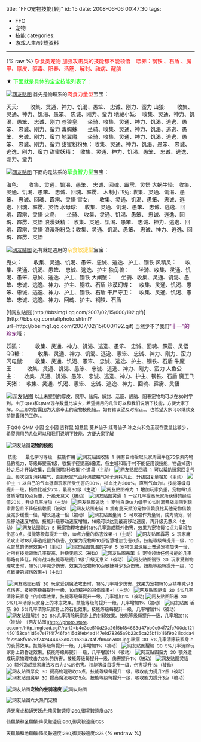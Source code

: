 title: "FFO宠物技能[转]"
id: 15
date: 2008-06-06 00:47:30
tags: 
- FFO
- 宠物
- 技能
categories: 
- 游戏人生/转载资料
---
{% raw %}
<font size="2"></font><font color="#ff0000">杂食类宠物 加强攻击类的技能都不能领悟&nbsp;&nbsp;&nbsp; 喂养：钢铁 、石盾 、魔甲、厚皮、驱毒、阳春、活筋、解封、祛病、醒脑 

</font>★<font size="2">
</font><font color="#00ff00">下面就是具体的宝宝技能列表了：</font> 

[<font size="2">![网友贴图](http://bbsimg1.qq.com/2007/02/15/000/192.gif)</font>](http://bbs.qq.com/allphoto.shtml?url=http://bbsimg1.qq.com/2007/02/15/000/192.gif)<font size="2"> 
</font><font color="#009999"></font><font size="2">首先是物理系的</font><font color="#ff0000">肉食力量型</font>宝宝： 

夭夭:&nbsp;&nbsp;&nbsp;&nbsp;&nbsp;&nbsp;&nbsp; 收集、灵通、神力、饥渴、愚笨、 忠诚、刚力、蛮力 
山狼:&nbsp;&nbsp;&nbsp;&nbsp;&nbsp;&nbsp;&nbsp; 收集、灵通、神力、饥渴、愚笨、 忠诚、刚力、蛮力 
地藏小妖:&nbsp;&nbsp;&nbsp; 收集、灵通、神力、饥渴、愚笨、 忠诚、刚力 
苍狼皇:&nbsp;&nbsp;&nbsp;&nbsp;&nbsp; 坐骑、收集、灵通、神力、饥渴、逃逸、愚笨、 忠诚、刚力、蛮力 
毒蜘蛛:&nbsp;&nbsp;&nbsp;&nbsp;&nbsp; 坐骑、收集、灵通、神力、饥渴、逃逸、愚笨、 忠诚、刚力、蛮力 
地翼魔:&nbsp;&nbsp;&nbsp;&nbsp;&nbsp; 坐骑、收集、灵通、神力、饥渴、逃逸、愚笨、 忠诚、刚力、蛮力 
甜蜜粉粉兔： 收集、灵通、神力、饥渴、愚笨、 忠诚、逃逸、刚力、蛮力 
甜蜜妖精：&nbsp;&nbsp; 收集、灵通、神力、饥渴、愚笨、 忠诚、逃逸、刚力、蛮力&nbsp;

<font size="2">

</font>[<font size="2">![网友贴图](http://bbsimg1.qq.com/2007/02/15/000/192.gif)</font>](http://bbs.qq.com/allphoto.shtml?url=http://bbsimg1.qq.com/2007/02/15/000/192.gif)<font size="2"> 
下面的是法系的</font><font color="#00ff00">草食智力型</font>宝宝： 

海龟:&nbsp;&nbsp;&nbsp;&nbsp;&nbsp;&nbsp; 收集、灵通、饥渴、愚笨、 忠诚、回魂、霹雳、灵悟 
大蜗牛怪:&nbsp;&nbsp; 收集、灵通、饥渴、愚笨、 忠诚、回魂、霹雳、 
木制小飞兔: 收集、灵通、饥渴、愚笨、 忠诚、回魂、霹雳、灵悟 
雪女:&nbsp;&nbsp;&nbsp;&nbsp;&nbsp;&nbsp; 收集、灵通、饥渴、愚笨、 忠诚、逃逸、回魂、霹雳、灵悟 
水母球:&nbsp;&nbsp;&nbsp;&nbsp; 收集、灵通、饥渴、愚笨、 忠诚、逃逸、回魂、霹雳、灵悟 
火鸟:&nbsp;&nbsp;&nbsp;&nbsp; &nbsp; 坐骑、 收集、灵通、饥渴、愚笨、 忠诚、逃逸、回魂、霹雳、灵悟 
浪漫妖精：&nbsp; 收集、灵通、饥渴、愚笨、 忠诚、神力、逃逸、回魂、霹雳、灵悟 
浪漫粉粉兔：收集、灵通、饥渴、愚笨、 忠诚、神力、逃逸、回魂、霹雳、灵悟&nbsp;

[<font size="2">![网友贴图](http://bbsimg1.qq.com/2007/02/15/000/192.gif)</font>](http://bbs.qq.com/allphoto.shtml?url=http://bbsimg1.qq.com/2007/02/15/000/192.gif)<font size="2"> 
还有就是通用的</font><font color="#ffcc33">杂食敏捷型</font>宝宝： 

鬼火：&nbsp;&nbsp;&nbsp;&nbsp;&nbsp;&nbsp;&nbsp; 收集、灵通、饥渴、愚笨、忠诚、逃逸、护主、钢铁 
风精灵：&nbsp;&nbsp;&nbsp;&nbsp;&nbsp; 收集、灵通、饥渴、愚笨、 忠诚、逃逸、护主 
独角兽：&nbsp;&nbsp;&nbsp;&nbsp;&nbsp; 坐骑、收集、灵通、饥渴、愚笨、忠诚、逃逸、护主、钢铁 
大闸蟹：&nbsp;&nbsp;&nbsp;&nbsp;&nbsp; 坐骑、收集、灵通、饥渴、愚笨、忠诚、逃逸、神力、护主、钢铁、石盾 
沙漠幻蝶：&nbsp;&nbsp;&nbsp; 收集、灵通、饥渴、愚笨、忠诚、逃逸、神力、护主、钢铁、石盾 
干尸守卫：&nbsp;&nbsp;&nbsp; 收集、灵通、饥渴、愚笨、忠诚、逃逸、神力、回魂、护主、钢铁、石盾&nbsp;

<font size="2">
</font>[<font size="2">![网友贴图](http://bbsimg1.qq.com/2007/02/15/000/192.gif)</font>](http://bbs.qq.com/allphoto.shtml?url=http://bbsimg1.qq.com/2007/02/15/000/192.gif)<font size="2"> 
当然少不了我们</font><font color="#660066">&ldquo;十一&rdquo;的珍宠</font>哦： 

妖狐：&nbsp;&nbsp;&nbsp;&nbsp;&nbsp;&nbsp;&nbsp;&nbsp; 收集、灵通、神力、饥渴、逃逸、愚笨、 忠诚、回魂、霹雳、灵悟 
QQ糖：&nbsp;&nbsp;&nbsp;&nbsp;&nbsp;&nbsp;&nbsp;&nbsp; 收集、灵通、神力、饥渴、逃逸、愚笨、 忠诚、神力、刚力、蛮力 
闪电鼠:&nbsp;&nbsp;&nbsp;&nbsp;&nbsp;&nbsp;&nbsp; 收集、灵通、饥渴、愚笨、 忠诚、逃逸、护主、钢铁、石盾 
牛魔王：&nbsp;&nbsp;&nbsp;&nbsp;&nbsp;&nbsp; 收集、灵通、饥渴、愚笨、 忠诚、逃逸、神力、刚力、蛮力 
人鱼公主：&nbsp;&nbsp;&nbsp;&nbsp; 收集、灵通、饥渴、愚笨、 忠诚、逃逸、神力、护主、钢铁、石盾 
魔王飞天猪：&nbsp;&nbsp; 收集、灵通、饥渴、愚笨、 忠诚、逃逸、神力、回魂、霹雳、灵悟&nbsp; 

[![网友贴图](http://bbsimg1.qq.com/2007/02/15/000/192.gif)](http://bbs.qq.com/allphoto.shtml?url=http://bbsimg1.qq.com/2007/02/15/000/192.gif) 
<font color="#009999"></font><font style="font-size: 12px">
以上未提到的厚皮、魔甲、祛病、解封、活筋、醒脑、阳春宠物均可以在30时学到。由于QGG和QMM现存数量比较少，希望拥用的几位可以和我们说明下技能，方便大家了解。以上即为智囊团为大家奉上的宠物技能帖。。如有错误望及时指正。。也希望大家可以继续支持智囊团的工作。。</font>

<font style="font-size: 12px">于QGG QMM 小囧 金小囧 吉祥鼠 如意鼠 葵乡仙子 红萼仙子 冰之火和兔王现存数量比较少，希望拥用的几位可以和我们说明下技能，方便大家了解 

![网友贴图](http://bbsimg.qq.com/2005/06/12/005/446.gif)**宠物的技能** 

&nbsp;技能&nbsp;&nbsp;&nbsp;&nbsp;&nbsp;&nbsp; 最低学习等级&nbsp;&nbsp;&nbsp; 技能作用 
![网友贴图](http://photo.store.qq.com/http_imgload.cgi?/rurl2=02691ed6d57080dc15264d93cb13418e3a682af3460ca61ef12bdf75c532187614383d965d1688633c80c95d552808e55c06c42890c42913fd77d64cb8c4e17cb942aedecb2f53bb66af126df3ef4af67b5f6555.jpg)收集&nbsp; 1&nbsp; 拥有自动拾取玩家周围半径75像素内物品的能力，等级每提高1级，收集半径提高5像素，各主城和新手村不能使用该技能，物品掉落1秒之后才开始收集，且每间隔1秒收集1个道具（主动） 
![网友贴图](http://photo.store.qq.com/http_imgload.cgi?/rurl2=24515b44bb63dd0e90aaa3beb35710774eacb9c0e0ada5c5b8ebc5acf470b4f966fa2f055347ef18000264c0d0dfa96c2a0d08d2d04af74ea6fdff5d4c421f946290b785abee486cda40738bbfff2219909f20ea.jpg)回魂&nbsp; 1&nbsp; 可以帮助玩家回复气血，每次回复消耗精气，直到玩家气血补满或精气完全消耗为止，升级回复量增加（主动） 
![](http://photo.store.qq.com/http_imgload.cgi?/rurl2=0a4de4d76fe602a433bfe124fa8a4d8dacde43b6f5cf4571fb15585ee912ee5d4f3740999b93088e9de6a1f3f88bff850e407ca7206caa89f27c92900a4a0b8372f6ef95265c0c2ef913532c0bc401e74384c504.jpg)护主&nbsp; 1&nbsp; 以自己的气血抵御玩家所受伤害的30%，损血比为300%，直到气血为1。技能等级每提升一级，损血比减少7%，最高30级（主动） 
![网友贴图](http://photo.store.qq.com/http_imgload.cgi?/rurl2=34897e43b10bc38c9b44e09b69d13c5713dbb582c1c140d396e513b04d2fb4a721f456fbf7023fca8800cf7a4e4bd5e851dcd768824975c42c6e43ef09e44bbba322cf9df6add9366dcf0972210a7ddde0a283a1.jpg)神力&nbsp; 1&nbsp; 增加玩家负重，宠物每1点体质增加10点负重，升级无意义（被动） 
![网友贴图](http://photo.store.qq.com/http_imgload.cgi?/rurl2=5e9e5c6559a6c8b238aff6f84074016f78e42b5c240e79c301a05f5a80581b3667fb77d6ad61f1a97e0f569b3e6080c5a43ae614319f8905dc3d21bb1092c2a065084548f0e05cbb2beeeba2460b43d052fe4c48.jpg)灵通&nbsp; 1&nbsp; 一定几率提高玩家所获得的经验值20%，升级几率增加（主动） 
![网友贴图](http://photo.store.qq.com/http_imgload.cgi?/rurl2=5954cad556dcd1bbb1f8dbdd70d9946b298cb65001611d16fd2f2e33461d513842d33f979d3584643ab1ebc4d80e9e862bd8bae76a0e2f7aef9c3cdf529f91c317adde6da02edacc3df002076d102be1c617f58b.jpg)逃逸&nbsp; 1&nbsp; 宠物自身体力低于10%时离开战斗回到玩家背包且不降低信赖度（被动） 
![网友贴图](http://photo.store.qq.com/http_imgload.cgi?/rurl2=453453b3f7e9f28e0f5d122721a8ea22bc912d8d71779331231d031d5193bd69350ed96e719e5488b8b063194ceb87d2b7aa2e78ed0f52eedcaf32d64d6df6cadacfa81f6910559acfb5a55b340e395ff56375cf.jpg)忠诚&nbsp; 1&nbsp; 拥有此天赋的宠物信赖度比其他宠物信赖度减少缓慢一倍，增长迅速一倍（被动） 
![网友贴图](http://photo.store.qq.com/http_imgload.cgi?/rurl2=3605c156fc5a63421dda52a0569930fb5723411e09e9cfb4005c89a711ce1b42a9cc455130b19c1567f6f82170f0fbaa110e1df83e6ce4af5f32abfa3b25a2c68e532faa6492c487b6ead9f19878f8eacac74506.jpg)坐骑&nbsp; 5&nbsp; 可以被作为坐骑，成为骑宠，骑后移动速度增加，技能升级移动速度增加，16级可以达到最高移动速度，再升级无意义（主动） 
![网友贴图](http://photo.store.qq.com/http_imgload.cgi?/rurl2=2cc22a792005a1c71db29ac6ecc56f50b7ec6736a644646d5e4ff4a8fbe691e01b21c926bf50e0396511e31cca01ca64f0c1453eb3d50acb186de23452801b559c1e89b5edfda4ae0f86d639ac80cb3666efefd7.jpg)刚力&nbsp; 5&nbsp; 玩家物理攻击时18%几率造成额外伤害，效果为宠物每10点力量增加伤害6点。技能等级每提升一级，10点力量的伤害效果+1（主动） 
![网友贴图](http://photo.store.qq.com/http_imgload.cgi?/rurl2=7733d94303f517dcbae5e8e3c1bfbfad7f065c852278479fc60c649840d0ed106ae1e895f71c882f7c782bb1d4fda2b636471228e9f64b25ef17ae45d75beb1549e4b8295654c8a1790ee3c93aeb97952f07423a.jpg)霹雳&nbsp; 5&nbsp; 玩家魔法攻击时18几率造成额外伤害，效果为宠物每10点智慧增加伤害6点。技能等级每提升一级，10点智慧的伤害效果+1（主动） 
![网友贴图](http://photo.store.qq.com/http_imgload.cgi?/rurl2=687c9e19c9dbdcc74afe5803593a51ee73a5eec732b86e4a8423dffd68e518be256268d85776c038c3017b2800b2c4ec69b5525fbb333c19f33171979b66ef6064396f88fe4b2e6a8de25fe65f18030d3a0c4108.jpg)饥渴的学子&nbsp; 5&nbsp; 宠物饥渴速度比普通宠物加快一倍，对所有技能领悟几率提高，升级无意义（被动） 
![网友贴图](http://photo.store.qq.com/http_imgload.cgi?/rurl2=d2daecb44581cc242252fb068d0f84d459ec1e2dbfc6d78fd0efc49ad3dc725fd9f03ba76802d9a4428eeb13bc2ab12cdcb832472094fdc5242f1d0410e29ecc2d30c2eeb07e1513f1f89e3087b8405ebf6bcc08.jpg)愚笨&nbsp; 5&nbsp; 宠物领悟任何技能的几率都略有降低，所有战斗技能等级提升1级`升级无意义（被动） 
![网友贴图](http://photo.store.qq.com/http_imgload.cgi?/rurl2=933967af45e8dce021c782b65f30edb0f8a5062f9d3ea7435a28ca6cf417b1d65681e476b7a2658dd7b313faf3009f1dd0632fc18ea8d01d375eac54ef4cbddc29ffa2d675d1dcabad887994097071e9c559e7e6.jpg)钢铁&nbsp; 30&nbsp; 玩家受到物理攻击时，18%几率减少伤害，效果为宠物每10点敏捷减少3点伤害。技能等级每提升一级，10点敏捷的减伤效果+1（主动） </font>

<font style="font-size: 12px">&nbsp;</font><font style="font-size: 12px">![网友贴图](http://photo.store.qq.com/http_imgload.cgi?/rurl2=15e8b0bc99dd3cb4658fa4bb435da8b8fb0c69194502ae553e85eae0e69a89df2be6f8ee9d0dbba1719d5ec10355fc0cbeeb39bf2859011a0cff2d27b03ce099be2eef0eef8f327a31612f04e7b3757144606b08.jpg)石盾&nbsp; 30&nbsp; 玩家受到魔法攻击时，18%几率减少伤害，效果为宠物每10点精神减少3点伤害。技能等级每提升一级，10点精神的减伤效果+1（主动） 
![网友贴图](http://photo.store.qq.com/http_imgload.cgi?/rurl2=b3526a1b918d4e2f5720ce4b411f288c206d126bb1a9b5ebab3ce22372aab30b8d56ecfb6a03e20169ae28bac0a83c443d965e05d17ef74ff371b5a12156884c77fc757811b474531a63459f5ddf397abeb24ef5.jpg)驱毒&nbsp; 30&nbsp; 5%几率清除玩家身上的中毒效果。技能等级每提升一级，几率增加1%（被动) 
![网友贴图](http://photo.store.qq.com/http_imgload.cgi?/rurl2=f6eef79a4cda85508efec7dab3fca351af18663b7a8f45a2c9ab5d41cd192861cdc7568afe2993ab86ab788591ac8bb3b8ece6ec0dff25c028436604e5f600eceadbf350fb3615eba5df9d58d77c6287b1b767db.jpg)阳春&nbsp; 30&nbsp; 5%几率清除玩家身上的冰冻效果。技能等级每提升一级，几率增加1%（被动） 
![网友贴图](http://photo.store.qq.com/http_imgload.cgi?/rurl2=5e652e5d51df4a3ef2924711adbe5d09e6a1cf6ed329abd59b022a6ee877ae60f05479e7fcfa2da259765dc128bd9a5a3c89edc0e116562774202197847422db860fb13ba8febcb34695195e99a0acabb6397632.jpg) 活筋&nbsp; 30&nbsp; 5%几率清除玩家身上的石化效果。技能等级每提升一级，几率增加1%（被动） 
![网友贴图](http://photo.store.qq.com/http_imgload.cgi?/rurl2=fc1a515dacfc6aeb19898af043f47203c4760b8e044db814463085221ad23a7631508c72b5422e6ff1c98e05bf4b3f46e29f0a0842630deef70e56e267811d44872bb7c05dc3a443d205acf738a5144f029d7e82.jpg)解封&nbsp; 30&nbsp; 5%几率清除玩家身上的封印效果。技能等级每提升一级，几率增加1%（被动） 
![网友贴图](http://photo.store.
qq.com/http_imgload.cgi?/rurl2=b4c3ce510d23a26f5b184663d47bb0c94f72fc700de121450153ca41d5e7e17f4f746fb415d8feb4ad147e1d78265a9b23c5ca25bf1b116f9b211cdda4fe721a8f51e76f242444453d0701b82a74af7fb64c7d01.jpg)祛病&nbsp; 30&nbsp; 5%几率清除玩家身上的衰弱效果。技能等级每提升一级，几率增加1%（被动） 
![网友贴图](http://photo.store.qq.com/http_imgload.cgi?/rurl2=2287798f993dfd877f603b8200fa0406ede30028dc16765547879534ca754d794ab9769da8e10ff0d96227913f2cdefbc8216bdea59b5841026fa8d91a5d27e86dd81e77d30566bd76a38964f4ee77aff441e604.jpg)醒脑&nbsp; 30&nbsp; 5%几率清除玩家身上的昏迷效果。技能等级每提升一级，几率增加1%（被动） 
![网友贴图](http://photo.store.qq.com/http_imgload.cgi?/rurl2=5f44c6c6a57e99a558696168953561654d9f0b106ae16ae866834f6c7ffb334ec7c521fb2f2a45028286c9f6628179ad22a8e0d48d91fada70cd592c287fdb8e308f7086028be040429936f2f69544958cf31d30.jpg)蛮力&nbsp; 30&nbsp; 额外造成玩家物理攻击力3%的伤害。技能等级每提升一级，伤害提升1%（被动） 
![网友贴图](http://photo.store.qq.com/http_imgload.cgi?/rurl2=c38c06b057d5cd5439bb294f3e102725c5d1d1e604df001d6cf0c287f4bb0482be355e6a60e3ce53f35bc5ff8b2b20026afa29f90fc67f371b386c188306a45fbd984d8b3401943f99b29da28ed66f3b7a1a53ce.jpg)灵悟&nbsp; 30&nbsp; 额外造成玩家魔法攻击力3%的伤害。技能等级每提升一级，伤害提升1%（被动） 
![网友贴图](http://photo.store.qq.com/http_imgload.cgi?/rurl2=482100d3434198f51eadf8c7265128e7eb0f05b33bb9788a5ea5a5543cee771d39beafc42ea96be2bd82bf6ec81872b56804683740fe28c7f21555ac1380f195f916bc942c87e8e1925a8b538e3221bf5bbbee97.jpg)厚皮&nbsp; 30&nbsp; 提高物理吸收15点，技能等级每提升一级，吸收能力提升2点（被动） 
![网友贴图](http://photo.store.qq.com/http_imgload.cgi?/rurl2=bc20f8747b7a01ec1f235cca0affa8239ebbd88a9f2ceca1f8c24abd2a27191ae406878580edc66fd9b1a572fbc97d8a92a9e54c713a8d05a0cdbaf9bf58e632572e0bcd9c6d752e5ac9bf989be02595838f1379.jpg)魔甲&nbsp; 30&nbsp; 提高魔法吸收15点，技能等级每提升一级，吸收能力提升3点（被动） 

![网友贴图](http://bbsimg.qq.com/2005/06/12/005/446.gif)**宠物的坐骑速度** 
![网友贴图](http://photo.store.qq.com/http_imgload.cgi?/rurl2=73f9ba66fea699f84e8bb8959255dc7c8f08845361ba00d316bf7bfd0c58490418db704cbf8aa5bcd68154672a2eb71c04e472b955dd59e08a9feb3dbde9032c896a678451a069a383b5ae215b55f1af2743efc8.jpg) 

![网友贴图](http://bbsimg.qq.com/2005/06/12/005/446.gif)六大热门宠物 

通天魔虎和通天妖虎:降灵鞍速度:260,御灵鞍速度:375 

仙麒麟和圣麒麟:降灵鞍速度:260,御灵鞍速度:325 

天麒麟和地麒麟:降灵鞍速度:260,御灵鞍速度:375 
</font>
{% endraw %}